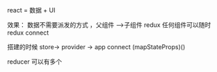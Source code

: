 react = 数据 + UI


效果： 数据不需要派发的方式 ，父组件 —>子组件 
redux 任何组件可以随时redux connect

搭建的时候 store-> provider -> app
connect (mapStateProps)()

reducer 可以有多个

